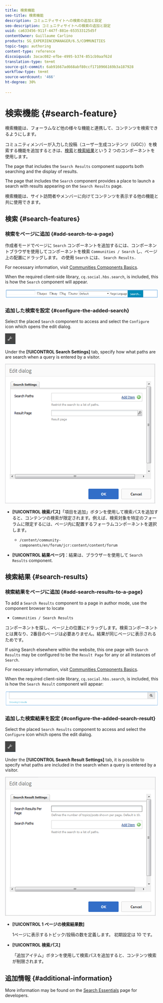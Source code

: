 ```yaml
---
title: 検索機能
seo-title: 検索機能
description: コミュニティサイトへの検索の追加と設定
seo-description: コミュニティサイトへの検索の追加と設定
uuid: ca633456-911f-447f-881e-653533125d5f
contentOwner: Guillaume Carlino
products: SG_EXPERIENCEMANAGER/6.5/COMMUNITIES
topic-tags: authoring
content-type: reference
discoiquuid: 3acac082-efbe-4995-b374-851cb9aaf62d
translation-type: tm+mt
source-git-commit: 6ab91667ad668abf80ccf1710966169b3a187928
workflow-type: tm+mt
source-wordcount: '466'
ht-degree: 30%

---
```



# 検索機能 {#search-feature}

検索機能は、フォーラムなど他の様々な機能と連携して、コンテンツを検索できるようにします。

コミュニティメンバーが入力した投稿（ユーザー生成コンテンツ（UGC））を検索する機能を追加するときは、[検索](#search)と[検索結果](#search-results)という 2 つのコンポーネントを使用します。

The page that includes the `Search Results` component supports both searching and the display of results.

The page that includes the `Search` component provides a place to launch a search with results appearing on the `Search Results` page.

検索機能は、サイト訪問者やメンバーに向けてコンテンツを表示する他の機能と共に使用できます。

## 検索 {#search-features}

### 検索をページに追加 {#add-search-to-a-page}

作成者モードでページに `Search` コンポーネントを追加するには、コンポーネントブラウザを使用してコンポーネントを検索 `Communities / Search` し、ページ上の配置にドラッグします。 の使用 `Search` には、 `Search Results.`

For necessary information, visit [Communities Components Basics](basics.md).

When the required client-side library, `cq.social.hbs.search`, is included, this is how the `Search` component will appear.

![追加検索](assets/add-search.png)

### 追加した検索を設定 {#configure-the-added-search}

Select the placed `Search` component to access and select the `Configure` icon which opens the edit dialog.

![告白](assets/configure-new.png)

Under the **[!UICONTROL Search Settings]** tab, specify how what paths are are search when a query is entered by a visitor.

![search-settings](assets/search-settings.png)

* **[!UICONTROL 検索パス]**「項目を追加」ボタンを使用して検索パスを追加すると、コンテンツの検索が限定されます。例えば、検索対象を特定のフォーラムに限定するには、ページ内に配置するフォーラムコンポーネントを選択します。

   * `/content/community-components/en/forum/jcr:content/content/forum`

* **[!UICONTROL 結果ページ]**：結果は、ブラウザーを使用して 
`Search Results` component.

## 検索結果 {#search-results}

### 検索結果をページに追加 {#add-search-results-to-a-page}

To add a `Search Results` component to a page in author mode, use the component browser to locate

* `Communities / Search Results`

コンポーネントを探し、ページ上の位置にドラッグします。検索コンポーネントとは異なり、2番目のページは必要ありません。結果が同じページに表示されるためです。

If using Search elsewhere within the website, this one page with `Search Results` may be configured to be the `Result Page` for any or all instances of `Search`.

For necessary information, visit [Communities Components Basics](basics.md).

When the required client-side library, `cq.social.hbs.search`, is included, this is how the `Search Result` component will appear:

![search-result](assets/search-result1.png)

### 追加した検索結果を設定 {#configure-the-added-search-result}

Select the placed `Search Results` component to access and select the `Configure` icon which opens the edit dialog.

![設定](assets/configure-new.png)

Under the **[!UICONTROL Search Result Settings]** tab, it is possible to specify what paths are included in the search when a query is entered by a visitor.

![search-result-settings](assets/search-result-settings.png)

* **[!UICONTROL 1 ページの検索結果数]**

   1ページに表示するトピック/投稿の数を定義します。 初期設定は 10 です。

* **[!UICONTROL 検索パス]**

   「追加アイテム」ボタンを使用して検索パスを追加すると、コンテンツ検索が制限されます。

## 追加情報 {#additional-information}

More information may be found on the [Search Essentials](search-implementation.md) page for developers.
